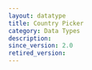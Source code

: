 ```yaml
---
layout: datatype
title: Country Picker
category: Data Types
description: 
since_version: 2.0
retired_version: 
---
```


